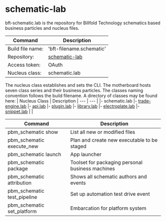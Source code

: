 # schematic-lab

bft-schematic.lab is the repository for Billfold Technology schematics based business particles and nucleus files.

| Command | Description |
| --- | --- |
|  Build file name: | 'bft-filename.schematic' |
|  Repository: | [schematic-lab](https://github.com/Billfold-Technologies/schematic-lab/) |
|  Access token: | OAuth |
|  Nucleus class: | schematic.lab |

The nucleus class establishes and sets the CLI. The motherboard hosts seven class series and their business particles. The classes naming convention follows the build filename. A directory of classes may be found here:
| Nucleus Class | Description
| --- | --- |
|- schematic.lab
|- [trade-engine.lab](https://github.com/Billfold-Technologies/trade-engine-lab)
|- [api.lab](https://github.com/Billfold-Technologies/api-lab)
|- [plugin.lab](https://github.com/Billfold-Technologies/plugin-lab)
|- [library.lab](https://github.com/Billfold-Technologies/library-lab)
|- [electroplate.lab](https://github.com/Billfold-Technologies/electroplate-lab)
|- [snippet.lab](https://github.com/Billfold-Technologies/snippet-lab)
|     |

| Command | Description |
| --- | --- |
| pbm_schematic show | List all new or modified files |
| pbm_schematic execute_new | Plan and create new executable to be staged |
| pbm_schematic launch | App launcher
| pbm_schematic package | Toolset for packaging personal business machines |
| pbm_schematic attribution | Shows all schematic authors and events |
| pbm_schematic test_pipeline | Set up automation test drive event |
| pbm_schematic set_platform | Embarcation for platform system |
